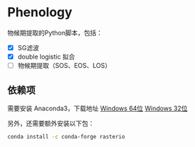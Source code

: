 # Phenology

物候期提取的Python脚本，包括：

- [x] SG滤波
- [x] double logistic 拟合
- [ ] 物候期提取（SOS、EOS、LOS）

## 依赖项
需要安装 Anaconda3，下载地址 [Windows 64位](https://mirrors.tuna.tsinghua.edu.cn/anaconda/archive/Anaconda3-2020.11-Windows-x86_64.exe) [Windows 32位](https://mirrors.tuna.tsinghua.edu.cn/anaconda/archive/Anaconda3-2020.11-Windows-x86.exe)

另外，还需要额外安装以下包：

```bash
conda install -c conda-forge rasterio
```